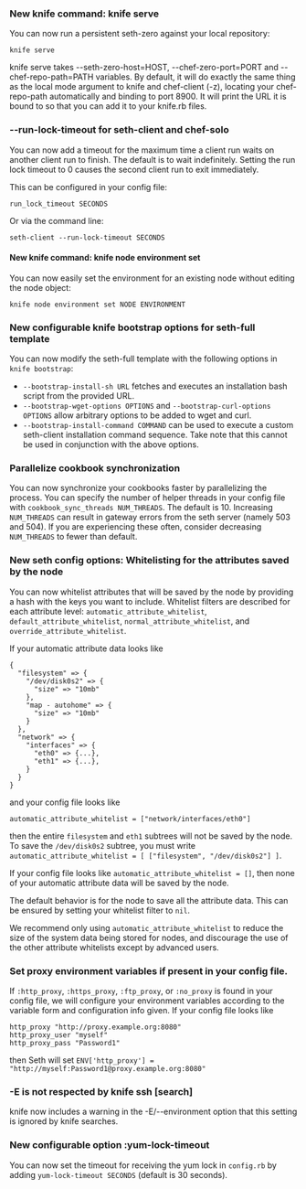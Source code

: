 <!---
This file is reset every time a new release is done. This file describes changes that have not yet been released.

Example Doc Change:
### Headline for the required change
Description of the required change.
-->

### New knife command: knife serve
You can now run a persistent seth-zero against your local repository:

```
knife serve
```

knife serve takes --seth-zero-host=HOST, --chef-zero-port=PORT and --chef-repo-path=PATH variables. By default, it will do exactly the same thing as the local mode argument to knife and chef-client (-z), locating your chef-repo-path automatically and binding to port 8900.  It will print the URL it is bound to so that you can add it to your knife.rb files.

### --run-lock-timeout for seth-client and chef-solo
You can now add a timeout for the maximum time a client run waits on another client run to finish.
The default is to wait indefinitely.
Setting the run lock timeout to 0 causes the second client run to exit immediately.

This can be configured in your config file:
```
run_lock_timeout SECONDS
```

Or via the command line:
```
seth-client --run-lock-timeout SECONDS
```

#### New knife command: knife node environment set
You can now easily set the environment for an existing node without editing the node object:

```
knife node environment set NODE ENVIRONMENT
```
### New configurable knife bootstrap options for seth-full template
You can now modify the seth-full template with the following options in `knife bootstrap`:

* `--bootstrap-install-sh URL` fetches and executes an installation bash script from the provided URL.
* `--bootstrap-wget-options OPTIONS` and `--bootstrap-curl-options OPTIONS` allow arbitrary options to be added to wget and curl.
* `--bootstrap-install-command COMMAND` can be used to execute a custom seth-client installation command sequence. Take note that this cannot be used in conjunction with the above options.

### Parallelize cookbook synchronization

You can now synchronize your cookbooks faster by parallelizing the process. You can specify the number of helper threads in your config file with `cookbook_sync_threads NUM_THREADS`. The default is 10. Increasing `NUM_THREADS` can result in gateway errors from the seth server (namely 503 and 504). If you are experiencing these often, consider decreasing `NUM_THREADS` to fewer than default.

### New seth config options: Whitelisting for the attributes saved by the node

You can now whitelist attributes that will be saved by the node by providing a hash with the keys you want to include. Whitelist filters are described for each attribute level: `automatic_attribute_whitelist`, `default_attribute_whitelist`, `normal_attribute_whitelist`, and `override_attribute_whitelist`.

If your automatic attribute data looks like
````
{
  "filesystem" => {
    "/dev/disk0s2" => {
      "size" => "10mb"
    },
    "map - autohome" => {
      "size" => "10mb"
    }
  },
  "network" => {
    "interfaces" => {
      "eth0" => {...},
      "eth1" => {...},
    }
  }
}
````
and your config file looks like
````
automatic_attribute_whitelist = ["network/interfaces/eth0"]
````
then the entire `filesystem` and `eth1` subtrees will not be saved by the node. To save the `/dev/disk0s2` subtree, you must write `automatic_attribute_whitelist = [ ["filesystem", "/dev/disk0s2"] ]`.

If your config file looks like `automatic_attribute_whitelist = []`, then none of your automatic attribute data will be saved by the node.

The default behavior is for the node to save all the attribute data. This can be ensured by setting your whitelist filter to `nil`.

We recommend only using `automatic_attribute_whitelist` to reduce the size of the system data being stored for nodes, and discourage the use of the other attribute whitelists except by advanced users.

### Set proxy environment variables if present in your config file.

If `:http_proxy`, `:https_proxy`, `:ftp_proxy`, or `:no_proxy` is found in your config file, we will configure your environment variables according to the variable form and configuration info given. If your config file looks like

````
http_proxy "http://proxy.example.org:8080"
http_proxy_user "myself"
http_proxy_pass "Password1"
````

then Seth will set `ENV['http_proxy'] = "http://myself:Password1@proxy.example.org:8080"`

### -E is not respected by knife ssh [search]
knife now includes a warning in the -E/--environment option that this setting is ignored by knife searches.

### New configurable option :yum-lock-timeout
You can now set the timeout for receiving the yum lock in `config.rb` by adding `yum-lock-timeout SECONDS` (default is 30 seconds).
